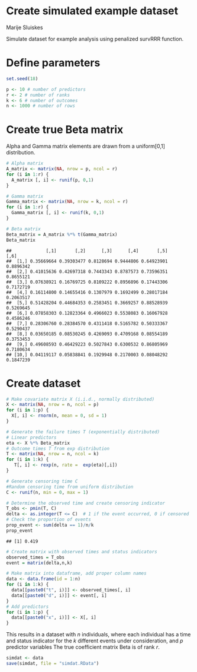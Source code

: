 Create simulated example dataset
================
Marije Sluiskes

Simulate dataset for example analysis using penalized survRRR function.

# Define parameters

``` r
set.seed(18)

p <- 10 # number of predictors
r <- 2 # number of ranks
k <- 6 # number of outcomes
n <- 1000 # number of rows
```

# Create true Beta matrix

Alpha and Gamma matrix elements are drawn from a uniform\[0,1\]
distribution.

``` r
# Alpha matrix
A_matrix <- matrix(NA, nrow = p, ncol = r)
for (i in 1:r) {
  A_matrix [, i] <- runif(p, 0,1)
}

# Gamma matrix
Gamma_matrix <- matrix(NA, nrow = k, ncol = r)
for (i in 1:r) {
  Gamma_matrix [, i] <- runif(k, 0,1)
}

# Beta matrix
Beta_matrix = A_matrix %*% t(Gamma_matrix)
Beta_matrix
```

    ##             [,1]       [,2]      [,3]      [,4]       [,5]      [,6]
    ##  [1,] 0.35669664 0.39303477 0.8128694 0.9444806 0.64923901 0.8896342
    ##  [2,] 0.41015636 0.42697318 0.7443343 0.8787573 0.73596351 0.8655121
    ##  [3,] 0.07638921 0.16769725 0.8109222 0.8956896 0.17443306 0.7172719
    ##  [4,] 0.16114800 0.14655416 0.1307979 0.1692499 0.28017184 0.2063517
    ##  [5,] 0.51428204 0.44684353 0.2583451 0.3669257 0.88528939 0.5269645
    ##  [6,] 0.07858303 0.12823364 0.4966023 0.5538083 0.16067928 0.4586246
    ##  [7,] 0.28306760 0.28384570 0.4311418 0.5165782 0.50333367 0.5290437
    ##  [8,] 0.03650185 0.08530245 0.4269093 0.4709168 0.08554189 0.3753453
    ##  [9,] 0.49608593 0.46429223 0.5027843 0.6300532 0.86805969 0.7180634
    ## [10,] 0.04119117 0.05838841 0.1929948 0.2170003 0.08048292 0.1847239

# Create dataset

``` r
# Make covariate matrix X (i.i.d., normally distributed)
X <- matrix(NA, nrow = n, ncol = p)
for (i in 1:p) {
  X[, i] <- rnorm(n, mean = 0, sd = 1)
}

# Generate the failure times T (exponentially distributed)
# Linear predictors
eta <- X %*% Beta_matrix
# Outcome times T from exp distribution
T <- matrix(NA, nrow = n, ncol = k)
for (i in 1:k) {
   T[, i] <- rexp(n, rate =  exp(eta)[,i])
}

# Generate censoring time C
#Random censoring time from uniform distribution
C <- runif(n, min = 0, max = 1)

# Determine the observed time and create censoring indicator
T_obs <- pmin(T, C)
delta <- as.integer(T <= C)  # 1 if the event occurred, 0 if censored
# Check the proportion of events
prop_event <- sum(delta == 1)/n/k
prop_event
```

    ## [1] 0.419

``` r
# Create matrix with observed times and status indicators 
observed_times = T_obs
event = matrix(delta,n,k)

# Make matrix into dataframe, add proper column names
data <- data.frame(id = 1:n)
for (i in 1:k) {
  data[[paste0("t", i)]] <- observed_times[, i]
  data[[paste0("d", i)]] <- event[, i]
}
# Add predictors 
for (i in 1:p) {
  data[[paste0("x", i)]] <- X[, i]
}
```

This results in a dataset with $n$ individuals, where each individual
has a time and status indicator for the $k$ different events under
consideration, and $p$ predictor variables The true coefficient matrix
Beta is of rank $r$.

``` r
simdat <- data 
save(simdat, file = "simdat.RData")
```
